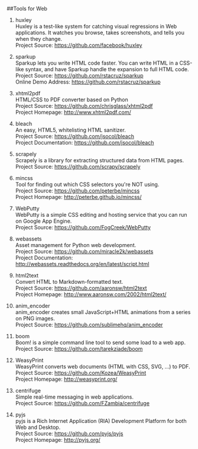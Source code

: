 ##Tools for Web

1. huxley  
Huxley is a test-like system for catching visual regressions in Web applications. It watches you browse, takes screenshots, and tells you when they change.  
Project Source: https://github.com/facebook/huxley

1. sparkup  
Sparkup lets you write HTML code faster. You can write HTML in a CSS-like syntax, and have Sparkup handle the expansion to full HTML code.  
Project Source: https://github.com/rstacruz/sparkup  
Online Demo Address: https://github.com/rstacruz/sparkup

1. xhtml2pdf   
HTML/CSS to PDF converter based on Python  
Project Source: https://github.com/chrisglass/xhtml2pdf  
Project Homepage: http://www.xhtml2pdf.com/  

1. bleach  
An easy, HTML5, whitelisting HTML sanitizer.   
Project Source: https://github.com/jsocol/bleach  
Project Documentation: https://github.com/jsocol/bleach  

1. scrapely   
Scrapely is a library for extracting structured data from HTML pages.   
Project Source: https://github.com/scrapy/scrapely

1. mincss  
Tool for finding out which CSS selectors you're NOT using.  
Project Source: https://github.com/peterbe/mincss   
Project Homepage: http://peterbe.github.io/mincss/   

1. WebPutty  
WebPutty is a simple CSS editing and hosting service that you can run on Google App Engine.   
Project Source: https://github.com/FogCreek/WebPutty  

1. webassets   
Asset management for Python web development.   
Project Source: https://github.com/miracle2k/webassets   
Project Documentation: http://webassets.readthedocs.org/en/latest/script.html  

1. html2text  
Convert HTML to Markdown-formatted text.  
Project Source: https://github.com/aaronsw/html2text  
Project Homepage: http://www.aaronsw.com/2002/html2text/  

1. anim_encoder  
anim_encoder creates small JavaScript+HTML animations from a series on PNG images.   
Project Source: https://github.com/sublimehq/anim_encoder  

1. boom  
Boom! is a simple command line tool to send some load to a web app.  
Project Source: https://github.com/tarekziade/boom   

1. WeasyPrint   
WeasyPrint converts web documents (HTML with CSS, SVG, ...) to PDF.   
Project Source: https://github.com/Kozea/WeasyPrint   
Project Homepage: http://weasyprint.org/  

1. centrifuge     
Simple real-time messaging in web applications.    
Project Source: https://github.com/FZambia/centrifuge    

1. pyjs   
pyjs is a Rich Internet Application (RIA) Development Platform for both Web and Desktop.    
Project Source: https://github.com/pyjs/pyjs    
Project Homepage: http://pyjs.org/  
